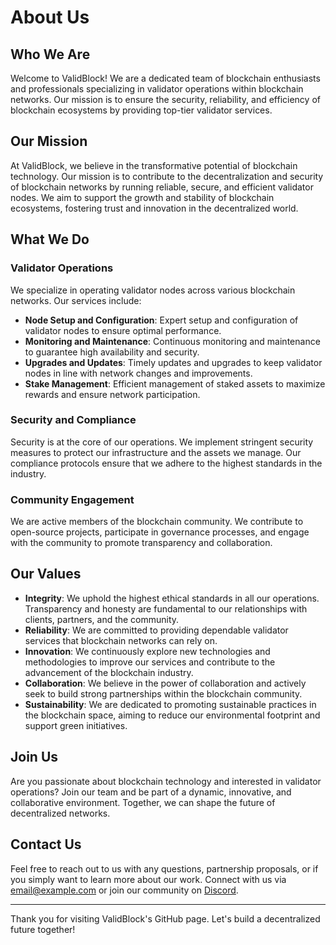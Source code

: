 # About Us

## Who We Are

Welcome to ValidBlock! We are a dedicated team of blockchain enthusiasts and professionals specializing in validator operations within blockchain networks. Our mission is to ensure the security, reliability, and efficiency of blockchain ecosystems by providing top-tier validator services.

## Our Mission

At ValidBlock, we believe in the transformative potential of blockchain technology. Our mission is to contribute to the decentralization and security of blockchain networks by running reliable, secure, and efficient validator nodes. We aim to support the growth and stability of blockchain ecosystems, fostering trust and innovation in the decentralized world.

## What We Do

### Validator Operations

We specialize in operating validator nodes across various blockchain networks. Our services include:

- **Node Setup and Configuration**: Expert setup and configuration of validator nodes to ensure optimal performance.
- **Monitoring and Maintenance**: Continuous monitoring and maintenance to guarantee high availability and security.
- **Upgrades and Updates**: Timely updates and upgrades to keep validator nodes in line with network changes and improvements.
- **Stake Management**: Efficient management of staked assets to maximize rewards and ensure network participation.

### Security and Compliance

Security is at the core of our operations. We implement stringent security measures to protect our infrastructure and the assets we manage. Our compliance protocols ensure that we adhere to the highest standards in the industry.

### Community Engagement

We are active members of the blockchain community. We contribute to open-source projects, participate in governance processes, and engage with the community to promote transparency and collaboration.

## Our Values

- **Integrity**: We uphold the highest ethical standards in all our operations. Transparency and honesty are fundamental to our relationships with clients, partners, and the community.
- **Reliability**: We are committed to providing dependable validator services that blockchain networks can rely on.
- **Innovation**: We continuously explore new technologies and methodologies to improve our services and contribute to the advancement of the blockchain industry.
- **Collaboration**: We believe in the power of collaboration and actively seek to build strong partnerships within the blockchain community.
- **Sustainability**: We are dedicated to promoting sustainable practices in the blockchain space, aiming to reduce our environmental footprint and support green initiatives.

## Join Us

Are you passionate about blockchain technology and interested in validator operations? Join our team and be part of a dynamic, innovative, and collaborative environment. Together, we can shape the future of decentralized networks.

## Contact Us

Feel free to reach out to us with any questions, partnership proposals, or if you simply want to learn more about our work. Connect with us via [email@example.com](mailto:email@example.com) or join our community on [Discord](https://discord.gg/yourcommunitylink).

---

Thank you for visiting ValidBlock's GitHub page. Let's build a decentralized future together!
